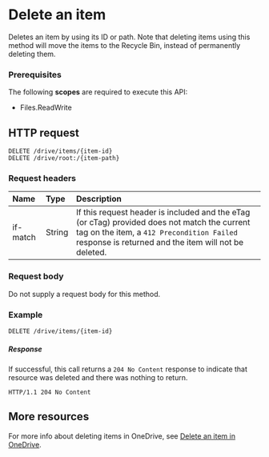 # Delete an item

Deletes an item by using its ID or path. Note that deleting items using this method will move the items to the Recycle Bin, instead of permanently deleting them.

### Prerequisites
The following **scopes** are required to execute this API: 

  * Files.ReadWrite
  
## HTTP request

<!-- { "blockType": "ignored" } -->
```
DELETE /drive/items/{item-id}
DELETE /drive/root:/{item-path}
```

### Request headers

| Name       | Type  | Description                                                                                                                                                                                       |
|:-----------|:------|:----------------------|
| if-match | String  | If this request header is included and the eTag (or cTag) provided does not match the current tag on the item, a `412 Precondition Failed` response is returned and the item will not be deleted. |

### Request body
Do not supply a request body for this method.


### Example
<!-- {
  "blockType": "request",
  "name": "delete-item"
}-->
```
DELETE /drive/items/{item-id}
```

##### Response

If successful, this call returns a `204 No Content` response to indicate that resource was deleted and there was nothing to return.

<!-- { "blockType": "response" } -->
```http
HTTP/1.1 204 No Content
```

## More resources

For more info about deleting items in OneDrive, see [Delete an item in OneDrive](https://dev.onedrive.com/items/delete.htm).

<!-- uuid: 8fcb5dbc-d5aa-4681-8e31-b001d5168d79
2015-10-25 14:57:30 UTC -->
<!-- {
  "type": "#page.annotation",
  "description": "Delete item",
  "keywords": "",
  "section": "documentation",
  "tocPath": ""
}-->
